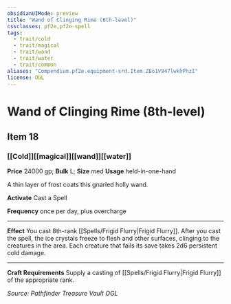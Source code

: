 ```yaml
---
obsidianUIMode: preview
title: "Wand of Clinging Rime (8th-level)"
cssclasses: pf2e,pf2e-spell
tags:
  - trait/cold
  - trait/magical
  - trait/wand
  - trait/water
  - trait/common
aliases: "Compendium.pf2e.equipment-srd.Item.Z8o1V947lwkhPhzI"
license: OGL
---
```

# Wand of Clinging Rime (8th-level)
## Item 18
### [[Cold]][[magical]][[wand]][[water]]


**Price** 24000 gp; 
**Bulk** L; **Size** med
**Usage** held-in-one-hand

A thin layer of frost coats this gnarled holly wand.

**Activate** Cast a Spell

**Frequency** once per day, plus overcharge

* * *

**Effect** You cast 8th-rank [[Spells/Frigid Flurry|Frigid Flurry]]. After you cast the spell, the ice crystals freeze to flesh and other surfaces, clinging to the creatures in the area. Each creature that fails its save takes 2d6 persistent cold damage.

* * *

**Craft Requirements** Supply a casting of [[Spells/Frigid Flurry|Frigid Flurry]] of the appropriate rank.

*Source: Pathfinder Treasure Vault*
*OGL*